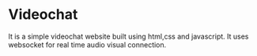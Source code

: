 # Videochat
It is a simple videochat website built using html,css and javascript. It uses websocket for real time audio visual connection.
